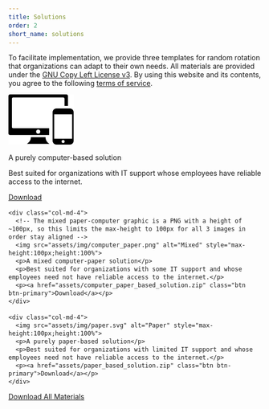 ```yaml
---
title: Solutions
order: 2
short_name: solutions
---
```

To facilitate implementation, we provide three templates for random rotation that organizations can adapt to their own needs. All materials are provided under the [GNU Copy Left License v3](https://www.gnu.org/licenses/gpl-3.0.en.html"). By using this website and its contents, you agree to the following [terms of service](#terms_of_service).

<!-- This section required some HTML, could not be formatted so easily in pure Markdown -->
<!-- TODO: paragraphs take up different amounts of vertical space right around 768px breakpoint, buttons go out of lalignment -->
<div class="container">
  <div class="row">
    <div class="col-md-4">
      <img src="assets/img/computer.svg" alt="Computer" style="max-height:100px;height:100%">
      <p>A purely computer-based solution</p>
      <p>Best suited for organizations with IT support whose employees have reliable access to the internet.</p>
      <p><a href="assets/computer_based_solution.zip" class="btn btn-primary">Download</a></p>
    </div>

    <div class="col-md-4">
      <!-- The mixed paper-computer graphic is a PNG with a height of ~100px, so this limits the max-height to 100px for all 3 images in order stay aligned -->
      <img src="assets/img/computer_paper.png" alt="Mixed" style="max-height:100px;height:100%">
      <p>A mixed computer-paper solution</p>
      <p>Best suited for organizations with some IT support and whose employees need not have reliable access to the internet.</p>
      <p><a href="assets/computer_paper_based_solution.zip" class="btn btn-primary">Download</a></p>
    </div>

    <div class="col-md-4">
      <img src="assets/img/paper.svg" alt="Paper" style="max-height:100px;height:100%">
      <p>A purely paper-based solution</p>
      <p>Best suited for organizations with limited IT support and whose employees need not have reliable access to the internet.</p>
      <p><a href="assets/paper_based_solution.zip" class="btn btn-primary">Download</a></p>
    </div>
  </div>

  <div class="row">
    <div class="col col-md-6 col-md-offset-3 text-center">
      <p><a href="assets/random_rotation_implementation_tools.zip" class="btn btn-primary btn-lg btn-block">Download All Materials</a></p>
    </div>
  </div>
</div>
